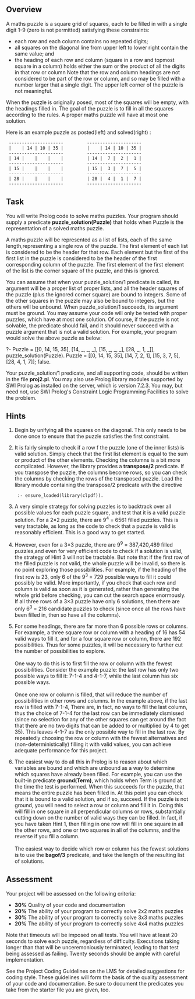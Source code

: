 ## Overview
A maths puzzle is a square grid of squares, each to be filled in with a single digit 1-9 (zero is not permitted) satisfying these constraints:
 - each row and each column contains no repeated digits;
 - all squares on the diagonal line from upper left to lower right contain the same value; and
 - the heading of each row and column (square in a row and topmost square in a column) holds either the sum or the product of all the digits in that row or column
Note that the row and column headings are not considered to be part of the row or column, and so may be filled with a number larger that a single digit. The upper left corner of the puzzle is not meaningful.

When the puzzle is originally posed, most of the squares will be empty, with the headings filled in. The goal of the puzzle is to fill in all the squares according to the rules. A proper maths puzzle will have at most one solution.

Here is an example puzzle as posted(left) and solved(right) :


     ---------------------         ---------------------
     |    | 14 | 10 | 35 |         |    | 14 | 10 | 35 |
     ---------------------         ---------------------
     | 14 |    |    |    |         | 14 |  7 |  2 |  1 |
     ---------------------         ---------------------
     | 15 |    |    |    |         | 15 |  3 |  7 |  5 |
     ---------------------         ---------------------
     | 28 |    |    |    |         | 28 |  4 |  1 |  7 |
     ---------------------         ---------------------

## Task
You will write Prolog code to solve maths puzzles. Your program should supply a predicate **puzzle_solution(Puzzle)** that holds when Puzzle is the representation of a solved maths puzzle.

A maths puzzle will be represented as a list of lists, each of the same length,representing a single row of the puzzle. The first element of each list is considered to be the header for that row. Each element but the first of the first list in the puzzle is considered to be the header of the first corresponding column of the puzzle. The first element of the first element of the list is the corner square of the puzzle, and this is ignored.

You can assume that when your puzzle_solution/1 predicate is called, its argument will be a proper list of proper lists, and all the header squares of the puzzle (plus the ignored corner square) are bound to integers. Some of the other squares in the puzzle may also be bound to integers, but the others will be unbound. When puzzle_solution/1 succeeds, its argument must be ground. You may assume your code will only be tested with proper puzzles, which have at most one solution. Of course, if the puzzle is not solvable, the predicate should fail, and it should never succeed with a puzzle argument that is not a valid solution. For example, your program would solve the above puzzle as below:

?- Puzzle = [[0, 14, 15, 35], [14, _, _, _], [15, _, _, _], [28, _, 1, _]], puzzle_solution(Puzzle).
Puzzle = [[0, 14, 15, 35], [14, 7, 2, 1], [15, 3, 7, 5], [28, 4, 1, 7]];
false.

Your puzzle_solution/1 predicate, and all supporting code, should be written in the file **proj2.pl**. You may also use Prolog library modules supported by SWI Prolog as installed on the server, which is version 7.2.3. You may, but need not, use SWI Prolog's Constraint Logic Programming Facilities to solve the problem.

## Hints
1. Begin by unifying all the squares on the diagonal. This only needs to be done once to ensure that the puzzle satisfies the first constraint.
2. It is fairly simple to check if a row f the puzzle (one of the inner lists) is valid solution. Simply check that the first list element is equal to the sum or product of the other elements. Checking the columns is a bit more complicated. However, the library provides a **transpose/2** predicate. If you transpose the puzzle, the columns become rows, so you can check the columns by checking the rows of the transposed puzzle. Load the library module containing the transpose/2 predicate with the directive
        
        :- ensure_loaded(library(clpdf)).
3. A very simple strategy for solving puzzles is to backtrack over all possible 
values for each puzzle square, and test that it is a valid puzzle solution. For 
a 2×2 puzzle, there are 9<sup>4</sup>  = 6561 filled puzzles. This is very tractable, as long as the code to check that a puzzle is valid is reasonably efficient. This is a good way to get started.

4. However, even for a 3×3 puzzle, there are 9<sup>9</sup> = 387,420,489 filled puzzles,and even for very efficient code to check if a solution is valid, the strategy of Hint 3 will not be tractable. But note that if the first row of the filled puzzle is not valid, the whole puzzle will be invalid, so there is no point exploring those possibilities. For example, if the heading of the first row is 23, only 6 of the 9<sup>3</sup> = 729 possible ways to fill it could possibly be valid. More importantly, if you check that each row and column is valid as soon as it is generated, rather than generating the whole grid before checking, you can cut the search space enormously. If all three rows of a 3×3 puzzle have only 6 solutions, then there are only 6<sup>3</sup> = 216 candidate puzzles to check (since once all the rows have been filled in, then so have all the columns).

5. For some headings, there are far more than 6 possible rows or columns. For example, a three square row or column with a heading of 16 has 54 valid ways to fill it, and for a four square row or column, there are 192 possibilities. Thus for some puzzles, it will be necessary to further cut the number of possibilities to explore.</br></br>One way to do this is to first fill the row or column with the fewest possibilities. Consider the example puzzle: the last row has only two possible ways to fill it: 7-1-4 and 4-1-7, while the last column has six possible ways.</br></br>Once one row or column is filled, that will reduce the number of possibilities in other rows and columns. In the example above, if the last row is filled with 7-1-4, There are, in fact, no ways to fill the last column, thus the choice of 7-1-4 for the last row can be immediately dismissed (since no selection for any of the other squares can get around the fact that there are no two digits that can be added to or multiplied by 4 to get 35). This leaves 4-1-7 as the only possible way to fill in the last row. By repeatedly choosing the row or column with the fewest alternatives and (non-deterministically) filling it with valid values, you can achieve adequate performance for this project.

6. The easiest way to do all this in Prolog is to reason about which variables are bound and which are unbound as a way to determine which squares have already been filled. For example, you can use the built-in predicate **ground(Term)**, which holds when Term is ground at the time the test is performed. When this succeeds for the puzzle, that means the entire puzzle has been filled in. At this point you can check that it is bound to a valid solution, and if so, succeed. If the puzzle is not ground, you will need to select a row or column and fill it in. Doing this will fill in one square in all perpendicular columns or rows, substantially cutting down on the number of valid ways they can be filled. In fact, if you have taken Hint 1, then filling in one row will fill in one square in all the other rows, and one or two squares in all of the columns, and the reverse if you fill a column.</br></br>The easiest way to decide which row or column has the fewest solutions is to use the **bagof/3** predicate, and take the length of the resulting list of solutions.

## Assessment
Your project will be assessed on the following criteria:
- **30%** Quality of your code and documentation
- **20%** The ability of your program to correctly solve 2x2 maths puzzles
- **30%** The ability of your program to correctly solve 3x3 maths puzzles
- **20%** The ability of your program to correctly solve 4x4 maths puzzles

Note that timeouts will be imposed on all tests. You will have at least 20 seconds to solve each puzzle, regardless of difficulty. Executions taking longer than that will be unceremoniously terminated, leading to that test being assessed as failing. Twenty seconds should be ample with careful implementation.

See the Project Coding Guidelines on the LMS for detailed suggestions for coding style. These guidelines will form the basis of the quality assessment of your code and documentation. Be sure to document the predicates you take from the starter file you are given, too.